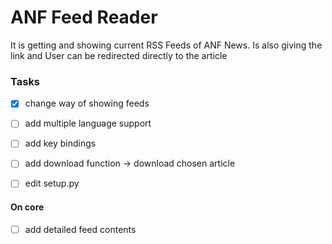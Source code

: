 # ANF Feed Reader
It is getting and showing current RSS Feeds
of ANF News. Is also giving the link and
User can be redirected directly to the article


### Tasks
- [x] change way of showing feeds

- [ ] add multiple language support

- [ ] add key bindings

- [ ] add download function -> download chosen article

- [ ] edit setup.py

#### On core
- [ ] add detailed feed contents

